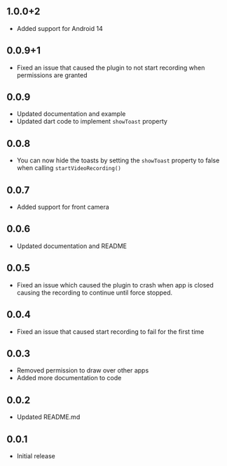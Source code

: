 ## 1.0.0+2
* Added support for Android 14

## 0.0.9+1
* Fixed an issue that caused the plugin to not start recording when permissions are granted

## 0.0.9
* Updated documentation and example
* Updated dart code to implement `showToast` property

## 0.0.8
* You can now hide the toasts by setting the `showToast` property to false when calling `startVideoRecording()`

## 0.0.7
* Added support for front camera

## 0.0.6
* Updated documentation and README

## 0.0.5
* Fixed an issue which caused the plugin to crash when app is closed causing the recording to continue until force stopped.

## 0.0.4
* Fixed an issue that caused start recording to fail for the first time

## 0.0.3
* Removed permission to draw over other apps
* Added more documentation to code

## 0.0.2
* Updated README.md

## 0.0.1
* Initial release